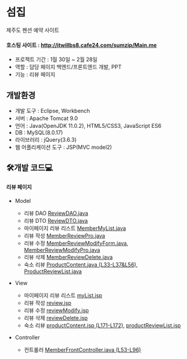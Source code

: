 # 섬집
제주도 펜션 예약 사이트
#### 호스팅 사이트 : http://itwillbs8.cafe24.com/sumzip/Main.me
- 프로젝트 기간 : 1월 30일 ~ 2월 28일
- 역할 : 담당 페이지 백엔드/프론트엔드 개발, PPT
- 기능 : 리뷰 페이지

## 개발환경
- 개발 도구 : Eclipse, Workbench
- 서버 : Apache Tomcat 9.0
- 언어 : Java(OpenJDK 11.0.2), HTML5/CSS3, JavaScript ES6
- DB : MySQL(8.0.17)
- 라이브러리 : jQuery(3.6.3)
- 웹 어플리케이션 도구 : JSP(MVC model2)

## 🛠개발 코드💻

#### 리뷰 페이지
* Model
  - 리뷰 DAO [ReviewDAO.java](https://github.com/hellojimi/seomjip_v1/blob/master/team_project/src/main/java/member/ReviewDAO.java)
  - 리뷰 DTO [ReviewDTO.java](https://github.com/hellojimi/seomjip_v1/blob/master/team_project/src/main/java/member/ReviewDTO.java)
  - 마이페이지 리뷰 리스트 [MemberMyList.java](https://github.com/hellojimi/seomjip_v1/blob/master/team_project/src/main/java/com/itwillbs/member/action/MemberMyList.java)
  - 리뷰 작성 [MemberReviewPro.java](https://github.com/hellojimi/seomjip_v1/blob/master/team_project/src/main/java/com/itwillbs/member/action/MemberReviewPro.java)
  - 리뷰 수정 [MemberReviewModifyForm.java](https://github.com/hellojimi/seomjip_v1/blob/master/team_project/src/main/java/com/itwillbs/member/action/MemberReviewModifyForm.java), 
             [MemberReviewModifyPro.java](https://github.com/hellojimi/seomjip_v1/blob/master/team_project/src/main/java/com/itwillbs/member/action/MemberReviewModifyPro.java)
  - 리뷰 삭제 [MemberReviewDelete.java](https://github.com/hellojimi/seomjip_v1/blob/master/team_project/src/main/java/com/itwillbs/member/action/MemberReviewDelete.java)
  - 숙소 리뷰 [ProductContent.java (L33-L37&L56)](https://github.com/hellojimi/seomjip_v1/blob/master/team_project/src/main/java/com/itwillbs/products/action/ProductContent.java#L33-L37), 
             [ProductReviewList.java](https://github.com/hellojimi/seomjip_v1/blob/master/team_project/src/main/java/com/itwillbs/products/action/ProductReviewList.java)

* View
  - 마이페이지 리뷰 리스트 [myList.jsp](https://github.com/hellojimi/seomjip_v1/blob/master/team_project/src/main/webapp/member/myList.jsp)
  - 리뷰 작성 [review.jsp](https://github.com/hellojimi/seomjip_v1/blob/master/team_project/src/main/webapp/member/review.jsp)
  - 리뷰 수정 [reviewModify.jsp](https://github.com/hellojimi/seomjip_v1/blob/master/team_project/src/main/webapp/member/reviewModify.jsp)
  - 리뷰 삭제 [reviewDelete.jsp](https://github.com/hellojimi/seomjip_v1/blob/master/team_project/src/main/webapp/member/reviewDelete.jsp)
  - 숙소 리뷰 [productContent.jsp (L171-L172)](https://github.com/hellojimi/seomjip_v1/blob/master/team_project/src/main/webapp/products/productContent.jsp#L171-L172), 
             [productReviewList.jsp](https://github.com/hellojimi/seomjip_v1/blob/master/team_project/src/main/webapp/products/productReviewList.jsp)
  
* Controller
  - 컨트롤러 [MemberFrontController.java (L53-L96)](https://github.com/hellojimi/seomjip_v1/blob/master/team_project/src/main/java/com/itwillbs/member/action/MemberFrontController.java#L53-L96)
 

